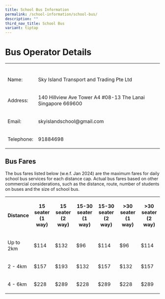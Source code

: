 ```yaml
---
title: School Bus Information
permalink: /school-information/school-bus/
description: ""
third_nav_title: School Bus
variant: tiptap
---
```

<h1>Bus Operator Details</h1>
<table style="minWidth: 50px">
<colgroup>
<col>
<col>
</colgroup>
<tbody>
<tr>
<th rowspan="1" colspan="1">
<p></p>
</th>
<th rowspan="1" colspan="1">
<p></p>
</th>
</tr>
<tr>
<td rowspan="1" colspan="1">
<p>Name:</p>
</td>
<td rowspan="1" colspan="1">
<p>Sky Island Transport and Trading Pte Ltd</p>
</td>
</tr>
<tr>
<td rowspan="1" colspan="1">
<p>Address:</p>
</td>
<td rowspan="1" colspan="1">
<p>140 Hillview Ave Tower A4 #08-13 The Lanai Singapore 669600</p>
</td>
</tr>
<tr>
<td rowspan="1" colspan="1">
<p>Email:</p>
</td>
<td rowspan="1" colspan="1">
<p>skyislandschool@gmail.com</p>
</td>
</tr>
<tr>
<td rowspan="1" colspan="1">
<p>Telephone:</p>
</td>
<td rowspan="1" colspan="1">
<p>91884698</p>
</td>
</tr>
</tbody>
</table>
<h2>Bus Fares</h2>
<p>The bus fares listed below (w.e.f. Jan 2024) are the maximum fares for
daily school bus services for each distance cap. Actual bus fares based
on other commercial considerations, such as the distance, route, number
of students on buses and the size of school bus.</p>
<table style="minWidth: 175px">
<colgroup>
<col>
<col>
<col>
<col>
<col>
<col>
<col>
</colgroup>
<tbody>
<tr>
<th rowspan="1" colspan="1">
<p>Distance</p>
</th>
<th rowspan="1" colspan="1">
<p>15 seater (1 way)</p>
</th>
<th rowspan="1" colspan="1">
<p>15 seater (2 way)</p>
</th>
<th rowspan="1" colspan="1">
<p>15-30 seater (1 way)</p>
</th>
<th rowspan="1" colspan="1">
<p>15-30 seater (2 way)</p>
</th>
<th rowspan="1" colspan="1">
<p>&gt;30 seater (1 way)</p>
</th>
<th rowspan="1" colspan="1">
<p>&gt;30 seater (2 way)</p>
</th>
</tr>
<tr>
<td rowspan="1" colspan="1">
<p>Up to 2km</p>
</td>
<td rowspan="1" colspan="1">
<p>$114</p>
</td>
<td rowspan="1" colspan="1">
<p>$132</p>
</td>
<td rowspan="1" colspan="1">
<p>$96</p>
</td>
<td rowspan="1" colspan="1">
<p>$114</p>
</td>
<td rowspan="1" colspan="1">
<p>$96</p>
</td>
<td rowspan="1" colspan="1">
<p>$114</p>
</td>
</tr>
<tr>
<td rowspan="1" colspan="1">
<p>2 - 4km</p>
</td>
<td rowspan="1" colspan="1">
<p>$157</p>
</td>
<td rowspan="1" colspan="1">
<p>$193</p>
</td>
<td rowspan="1" colspan="1">
<p>$132</p>
</td>
<td rowspan="1" colspan="1">
<p>$157</p>
</td>
<td rowspan="1" colspan="1">
<p>$132</p>
</td>
<td rowspan="1" colspan="1">
<p>$157</p>
</td>
</tr>
<tr>
<td rowspan="1" colspan="1">
<p>4 - 6km</p>
</td>
<td rowspan="1" colspan="1">
<p>$228</p>
</td>
<td rowspan="1" colspan="1">
<p>$289</p>
</td>
<td rowspan="1" colspan="1">
<p>$228</p>
</td>
<td rowspan="1" colspan="1">
<p>$289</p>
</td>
<td rowspan="1" colspan="1">
<p>$228</p>
</td>
<td rowspan="1" colspan="1">
<p>$289</p>
</td>
</tr>
</tbody>
</table>
<p></p>